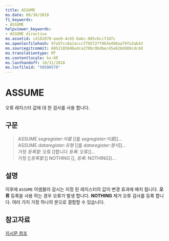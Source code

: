 ```yaml
---
title: ASSUME
ms.date: 08/30/2018
f1_keywords:
- ASSUME
helpviewer_keywords:
- ASSUME directive
ms.assetid: cd162070-aee9-4c65-babc-005c6cc73d7c
ms.openlocfilehash: 97a57cc8a1acccf70572ff963e496aa79fa3ab43
ms.sourcegitcommit: 6052185696adca270bc9bdbec45a626dd89cdcdd
ms.translationtype: MT
ms.contentlocale: ko-KR
ms.lasthandoff: 10/31/2018
ms.locfileid: "50500570"
---
```

# <a name="assume"></a>ASSUME

오류 레지스터 값에 대 한 검사를 사용 합니다.

## <a name="syntax"></a>구문

> ASSUME *segregister*:*이름* [[를 *segregister*:*이름*]]...<br/>
> ASSUME *dataregister*:*유형* [[를 *dataregister*:*형식*]]...<br/>
> 가정 *등록할*: 오류 [[합니다 *등록*: 오류]]...<br/>
> 가정 [[*등록할*:]] NOTHING [[, *등록*: NOTHING]]...

## <a name="remarks"></a>설명

이후에 `ASSUME` 어셈블러 감시는 지정 된 레지스터의 값이 변경 효과에 배치 됩니다. **오류** 등록을 사용 하는 경우 오류가 발생 합니다. **NOTHING** 제거 오류 검사를 등록 합니다. 여러 가지 가정 하나의 문으로 결합할 수 있습니다.

## <a name="see-also"></a>참고자료

[지시문 참조](../../assembler/masm/directives-reference.md)<br/>